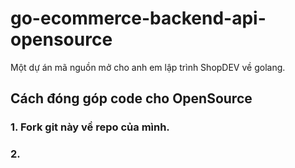 # go-ecommerce-backend-api-opensource
Một dự án mã nguồn mở cho anh em lập trình ShopDEV về golang.

## Cách đóng góp code cho OpenSource

### 1. Fork git này về repo của mình.

### 2. 
